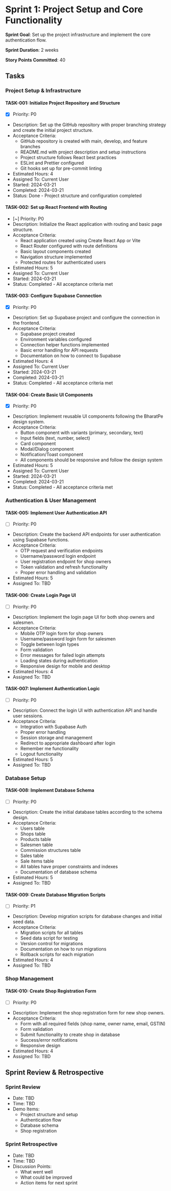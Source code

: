 # Sprint 1: Project Setup and Core Functionality

**Sprint Goal**: Set up the project infrastructure and implement the core authentication flow.

**Sprint Duration**: 2 weeks

**Story Points Committed**: 40

## Tasks

### Project Setup & Infrastructure

#### TASK-001: Initialize Project Repository and Structure
- [x] Priority: P0
- Description: Set up the GitHub repository with proper branching strategy and create the initial project structure.
- Acceptance Criteria:
  - GitHub repository is created with main, develop, and feature branches
  - README.md with project description and setup instructions
  - Project structure follows React best practices
  - ESLint and Prettier configured
  - Git hooks set up for pre-commit linting
- Estimated Hours: 4
- Assigned To: Current User
- Started: 2024-03-21
- Completed: 2024-03-21
- Status: Done - Project structure and configuration completed

#### TASK-002: Set up React Frontend with Routing
- [~] Priority: P0
- Description: Initialize the React application with routing and basic page structure.
- Acceptance Criteria:
  - React application created using Create React App or Vite
  - React Router configured with route definitions
  - Basic layout components created
  - Navigation structure implemented
  - Protected routes for authenticated users
- Estimated Hours: 5
- Assigned To: Current User
- Started: 2024-03-21
- Status: Completed - All acceptance criteria met

#### TASK-003: Configure Supabase Connection
- [x] Priority: P0
- Description: Set up Supabase project and configure the connection in the frontend.
- Acceptance Criteria:
  - Supabase project created
  - Environment variables configured
  - Connection helper functions implemented
  - Basic error handling for API requests
  - Documentation on how to connect to Supabase
- Estimated Hours: 4
- Assigned To: Current User
- Started: 2024-03-21
- Completed: 2024-03-21
- Status: Completed - All acceptance criteria met

#### TASK-004: Create Basic UI Components
- [x] Priority: P0
- Description: Implement reusable UI components following the BharatPe design system.
- Acceptance Criteria:
  - Button component with variants (primary, secondary, text)
  - Input fields (text, number, select)
  - Card component
  - Modal/Dialog component
  - Notification/Toast component
  - All components should be responsive and follow the design system
- Estimated Hours: 5
- Assigned To: Current User
- Started: 2024-03-21
- Completed: 2024-03-21
- Status: Completed - All acceptance criteria met

### Authentication & User Management

#### TASK-005: Implement User Authentication API
- [ ] Priority: P0
- Description: Create the backend API endpoints for user authentication using Supabase functions.
- Acceptance Criteria:
  - OTP request and verification endpoints
  - Username/password login endpoint
  - User registration endpoint for shop owners
  - Token validation and refresh functionality
  - Proper error handling and validation
- Estimated Hours: 5
- Assigned To: TBD

#### TASK-006: Create Login Page UI
- [ ] Priority: P0
- Description: Implement the login page UI for both shop owners and salesmen.
- Acceptance Criteria:
  - Mobile OTP login form for shop owners
  - Username/password login form for salesmen
  - Toggle between login types
  - Form validation
  - Error messages for failed login attempts
  - Loading states during authentication
  - Responsive design for mobile and desktop
- Estimated Hours: 4
- Assigned To: TBD

#### TASK-007: Implement Authentication Logic
- [ ] Priority: P0
- Description: Connect the login UI with authentication API and handle user sessions.
- Acceptance Criteria:
  - Integration with Supabase Auth
  - Proper error handling
  - Session storage and management
  - Redirect to appropriate dashboard after login
  - Remember me functionality
  - Logout functionality
- Estimated Hours: 5
- Assigned To: TBD

### Database Setup

#### TASK-008: Implement Database Schema
- [ ] Priority: P0
- Description: Create the initial database tables according to the schema design.
- Acceptance Criteria:
  - Users table
  - Shops table
  - Products table
  - Salesmen table
  - Commission structures table
  - Sales table
  - Sale items table
  - All tables have proper constraints and indexes
  - Documentation of database schema
- Estimated Hours: 5
- Assigned To: TBD

#### TASK-009: Create Database Migration Scripts
- [ ] Priority: P1
- Description: Develop migration scripts for database changes and initial seed data.
- Acceptance Criteria:
  - Migration scripts for all tables
  - Seed data script for testing
  - Version control for migrations
  - Documentation on how to run migrations
  - Rollback scripts for each migration
- Estimated Hours: 4
- Assigned To: TBD

### Shop Management

#### TASK-010: Create Shop Registration Form
- [ ] Priority: P0
- Description: Implement the shop registration form for new shop owners.
- Acceptance Criteria:
  - Form with all required fields (shop name, owner name, email, GSTIN)
  - Form validation
  - Submit functionality to create shop in database
  - Success/error notifications
  - Responsive design
- Estimated Hours: 4
- Assigned To: TBD

## Sprint Review & Retrospective

### Sprint Review
- Date: TBD
- Time: TBD
- Demo Items:
  - Project structure and setup
  - Authentication flow
  - Database schema
  - Shop registration

### Sprint Retrospective
- Date: TBD
- Time: TBD
- Discussion Points:
  - What went well
  - What could be improved
  - Action items for next sprint 